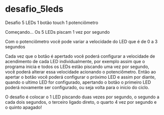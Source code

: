 # desafio_5leds

Desafio
5 LEDs
1 botão touch
1 potenciômetro

Começando…
Os 5 LEDs piscam 1 vez por segundo

Com o potenciômetro você pode variar a velocidade do LED que é de 0 a 3 segundos

Cada vez que o botão é apertado você poderá configurar a velocidade de acendimento de cada LED individualmente, por exemplo assim que o programa inicia e todos os LEDs estão piscando uma vez por segundo, você poderá alterar essa velocidade acionando o potenciômetro. Então ao apertar o botão você poderá configurar o próximo LED e assim por diante, quando o ultimo LED for configurado, apertando o botão o primeiro LED poderá novamente ser configurado, ou seja volta para o inicio do ciclo.

O desafio é colocar o 1 LED piscando duas vezes por segundo, o segundo a cada dois segundos, o terceiro ligado direto, o quarto 4 vez por segundo e o quinto apagado!

